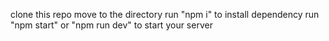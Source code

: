 clone this repo
move to the directory
run "npm i" to install dependency
run "npm start" or "npm run dev" to start your server